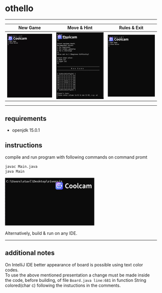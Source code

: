 # othello
------
| New Game | Move & Hint | Rules & Exit |
| -------- | ----------- | ------------ |
| ![riversi new game](/gifs/riversi-new-game.gif) | ![riversi move and hint](/gifs/riversi-move-hint.gif) | ![riversi rules and exit](/gifs/riversi-rules-exit.gif) |

------
## requirements
- openjdk 15.0.1

## instructions
compile and run program with following commands
on command promt


```
javac Main.java
java Main
```
![riversi compile and run](/gifs/riversi-compile-run.gif)

Alternatively, build & run
on any IDE.

------
## additional notes
On IntelliJ IDE better appearance of board is possible using text color codes.  
To use the above mentioned presentation a change must be made inside the code, 
before building, of file `Board.java line:681` in function String colored(char c) 
following the instuctions in the comments.   
